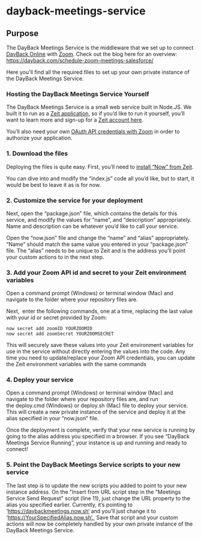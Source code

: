 # dayback-meetings-service

## Purpose
The DayBack Meetings Service is the middleware that we set up to connect [DayBack Online](https://app.dayback.com) with [Zoom](https://zoom.us). Check out the blog here for an overview: https://dayback.com/schedule-zoom-meetings-salesforce/

Here you'll find all the required files to set up your own private instance of the DayBack Meetings Service.

### Hosting the DayBack Meetings Service Yourself

The DayBack Meetings Service is a small web service built in Node.JS. We built it to run as a [Zeit application](https://zeit.co/), so if you’d like to run it yourself, you’ll want to learn more and sign-up for a [Zeit account here](https://zeit.co/signup).

You’ll also need your own [OAuth API credentials with Zoom](https://developer.zoom.us/docs/api/) in order to authorize your application.


### 1. Download the files
Deploying the files is quite easy. First, you’ll need to [install “Now” from Zeit](https://zeit.co/download).

You can dive into and modify the “index.js” code all you’d like, but to start, it would be best to leave it as is for now.


### 2. Customize the service for your deployment
Next, open the “package.json” file, which contains the details for this service, and modify the values for “name”, and “description” appropriately. Name and description can be whatever you’d like to call your service.

Open the “now.json” file and change the “name” and “alias” appropriately. “Name” should match the same value you entered in your “package.json” file. The “alias” needs to be unique to Zeit and is the address you’ll point your custom actions to in the next step.


### 3. Add your Zoom API id and secret to your Zeit environment variables
Open a command prompt (Windows) or terminal window (Mac) and navigate to the folder where your repository files are.

Next,  enter the following commands, one at a time, replacing the last value with your id or secret provided by Zoom:

```
now secret add zoomID YOURZOOMID
now secret add zoomSecret YOURZOOMSECRET
```
This will securely save these values into your Zeit environment variables for use in the service without directly entering the values into the code. Any time you need to update/replace your Zoom API credentials, you can update the Zeit environment variables with the same commands


### 4. Deploy your service
Open a command prompt (Windows) or terminal window (Mac) and navigate to the folder where your repository files are, and run the deploy.cmd (Windows) or deploy.sh (Mac) file to deploy your service. This will create a new private instance of the service and deploy it at the alias specified in your “now.json” file.

Once the deployment is complete, verify that your new service is running by going to the alias address you specified in a browser. If you see “DayBack Meetings Service Running”, your instance is up and running and ready to connect!


### 5. Point the DayBack Meetings Service scripts to your new service
The last step is to update the new scripts you added to point to your new instance address. On the "Insert from URL script step in the "Meetings Service Send Request" script (line 11), just change the URL property to the alias you specified earlier. Currently, it’s pointing to ‘https://daybackmeetings.now.sh‘ and you’ll just change it to ‘https://YourSpecifiedAlias.now.sh‘.  Save that script and your custom actions will now be completely handled by your own private instance of the DayBack Meetings Service.
